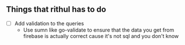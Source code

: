 ## Things that rithul has to do

- [ ] Add validation to the queries
  - Use sumn like go-validate to ensure that the data you get from firebase is actually correct cause it's not sql and you don't know
